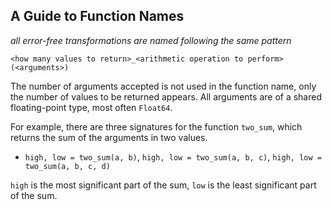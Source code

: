## A Guide to Function Names

_all error-free transformations are named following the same pattern_

`<how many values to return>_<arithmetic operation to perform>(<arguments>)`

The number of arguments accepted is not used in the function name, only the number of values to be returned appears.
All arguments are of a shared floating-point type, most often `Float64`.

For example, there are three signatures for the function `two_sum`, which returns the sum of the arguments in two values.
- `high, low = two_sum(a, b)`, `high, low = two_sum(a, b, c)`, `high, low = two_sum(a, b, c, d)`

`high` is the most significant part of the sum, `low` is the least significant part of the sum.

